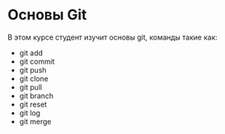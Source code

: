# Основы Git 
В этом курсе студент изучит основы git, команды такие как:    
- git add   
- git commit   
- git push   
- git clone   
- git pull   
- git branch   
- git reset   
- git log   
- git merge   

